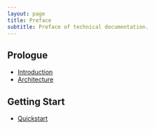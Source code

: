 ```yaml
---
layout: page
title: Preface
subtitle: Preface of technical documentation.
---
```


## Prologue

- [Introduction](/docs/introduction)
- [Architecture](/docs/architecture)

## Getting Start

- [Quickstart](/docs/quickstart)

